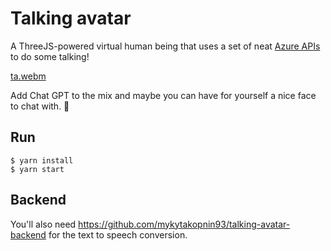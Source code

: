 # Talking avatar


A ThreeJS-powered virtual human being that uses a set of neat [Azure APIs](https://learn.microsoft.com/en-us/azure/cognitive-services/speech-service/how-to-speech-synthesis-viseme) to do some talking!

[ta.webm](https://user-images.githubusercontent.com/1557195/209548068-9b55b5a6-c4dd-4f7c-979f-87fefa0fcb74.webm)


Add Chat GPT to the mix and maybe you can have for yourself a nice face to chat with. 🙂


## Run
```
$ yarn install
$ yarn start
```

## Backend
You'll also need https://github.com/mykytakopnin93/talking-avatar-backend for the text to speech conversion.
